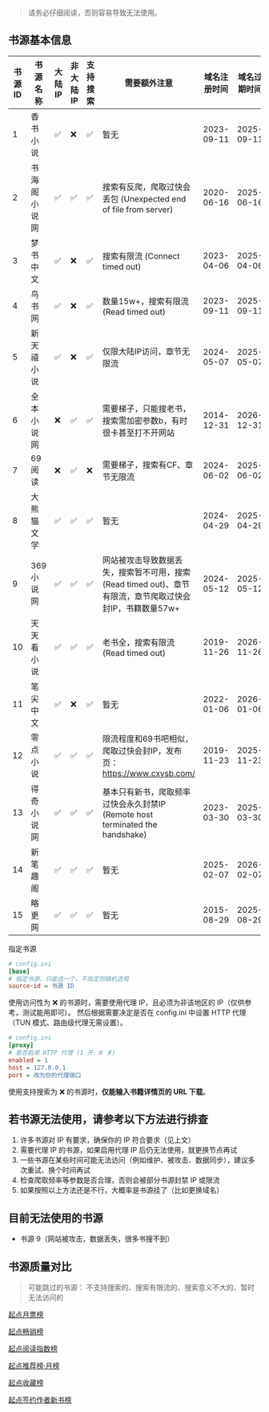 > 请务必仔细阅读，否则容易导致无法使用。

## 书源基本信息

| 书源 ID | 书源名称   | 大陆 IP | 非大陆 IP | 支持搜索 | 需要额外注意                                                           | 域名注册时间     | 域名过期时间     | 网址                          |
|-------|--------|-------|--------|------|------------------------------------------------------------------|------------|------------|-----------------------------|
| 1     | 香书小说   | ✅     | ❌      | ✅    | 暂无                                                               | 2023-09-11 | 2025-09-11 | http://www.xbiqugu.la/      |
| 2     | 书海阁小说网 | ✅     | ✅      | ✅    | 搜索有反爬，爬取过快会丢包 (Unexpected end of file from server)               | 2020-06-16 | 2025-06-16 | https://www.shuhaige.net/   |
| 3     | 梦书中文   | ✅     | ❌      | ✅    | 搜索有限流 (Connect timed out)                                        | 2023-04-06 | 2025-04-06 | http://www.mcmssc.la/       |
| 4     | 鸟书网    | ✅     | ❌      | ✅    | 数量15w+，搜索有限流 (Read timed out)                                    | 2023-09-11 | 2025-09-11 | http://www.99xs.info/       |
| 5     | 新天禧小说  | ✅     | ❌      | ✅    | 仅限大陆IP访问，章节无限流                                                   | 2024-05-07 | 2025-05-07 | https://www.tianxibook.com/ |
| 6     | 全本小说网  | ❌     | ✅      | ✅    | 需要梯子，只能搜老书，搜索需加密参数b，有时很卡甚至打不开网站                                  | 2014-12-31 | 2026-12-31 | https://quanben5.com/       |
| 7     | 69阅读   | ❌     | ✅      | ❌    | 需要梯子，搜索有CF、章节无限流                                                 | 2024-06-02 | 2025-06-02 | https://www.69yuedu.net/    |
| 8     | 大熊猫文学  | ✅     | ✅      | ✅    | 暂无                                                               | 2024-04-29 | 2025-04-29 | https://www.dxmwx.org/      |
| 9     | 369小说网 | ✅     | ✅      | ✅    | 网站被攻击导致数据丢失，搜索暂不可用，搜索 (Read timed out)、章节有限流，章节爬取过快会封IP，书籍数量57w+ | 2024-05-12 | 2025-05-12 | https://www.369book.cc/     |
| 10    | 天天看小说  | ✅     | ✅      | ✅    | 老书全，搜索有限流 (Read timed out)                                       | 2019-11-26 | 2026-11-26 | https://cn.ttkan.co/        |
| 11    | 笔尖中文   | ✅     | ❌      | ✅    | 暂无                                                               | 2022-01-06 | 2026-01-06 | http://www.xbiquzw.com/     |
| 12    | 零点小说   | ✅     | ✅      | ✅    | 限流程度和69书吧相似，爬取过快会封IP，发布页：https://www.cxysb.com/                  | 2019-11-23 | 2025-11-23 | https://www.0xs.net/        |
| 13    | 得奇小说网  | ✅     | ✅      | ✅    | 基本只有新书，爬取频率过快会永久封禁IP (Remote host terminated the handshake)      | 2023-03-30 | 2025-03-30 | https://www.deqixs.com/     |
| 14    | 新笔趣阁   | ✅     | ✅      | ✅    | 暂无                                                               | 2025-02-07 | 2026-02-07 | https://www.xbqg06.com/     |
| 15    | 略更网    | ✅     | ✅      | ✅    | 暂无                                                               | 2015-08-29 | 2025-08-29 | https://www.luegeng.com/    |

指定书源

```ini
# config.ini
[base]
# 指定书源，只能选一个，不指定则随机选用
source-id = 书源 ID
```

使用访问性为 ❌ 的书源时，需要使用代理 IP，且必须为非该地区的 IP（仅供参考，测试能用即可）。
然后根据需要决定是否在 config.ini 中设置 HTTP 代理（TUN 模式、路由级代理无需设置）。

```ini
# config.ini
[proxy]
# 是否启用 HTTP 代理 (1 开，0 关)
enabled = 1
host = 127.0.0.1
port = 改为你的代理端口
```

使用支持搜索为 ❌ 的书源时，**仅能输入书籍详情页的 URL 下载**。

## 若书源无法使用，请参考以下方法进行排查

1. 许多书源对 IP 有要求，确保你的 IP 符合要求（见上文）
2. 需要代理 IP 的书源，如果启用代理 IP 后仍无法使用，就更换节点再试
3. 一些书源在某些时间可能无法访问（例如维护、被攻击、数据同步），建议多次重试、换个时间再试
4. 检查爬取频率等参数是否合理，否则会被部分书源封禁 IP 或限流
5. 如果按照以上方法还是不行，大概率是书源挂了（比如更换域名）

## 目前无法使用的书源

- 书源 9（网站被攻击，数据丢失，很多书搜不到）

## 书源质量对比

> 可能跳过的书源： 不支持搜索的、搜索有限流的、搜索意义不大的、暂时无法访问的

[起点月票榜](qidian_rank/1-起点月票榜.md)

[起点畅销榜](qidian_rank/2-起点畅销榜.md)

[起点阅读指数榜](qidian_rank/3-起点阅读指数榜.md)

[起点推荐榜·月榜](qidian_rank/4-起点推荐榜·月榜.md)

[起点收藏榜](qidian_rank/5-起点收藏榜.md)

[起点签约作者新书榜](qidian_rank/6-起点签约作者新书榜.md)